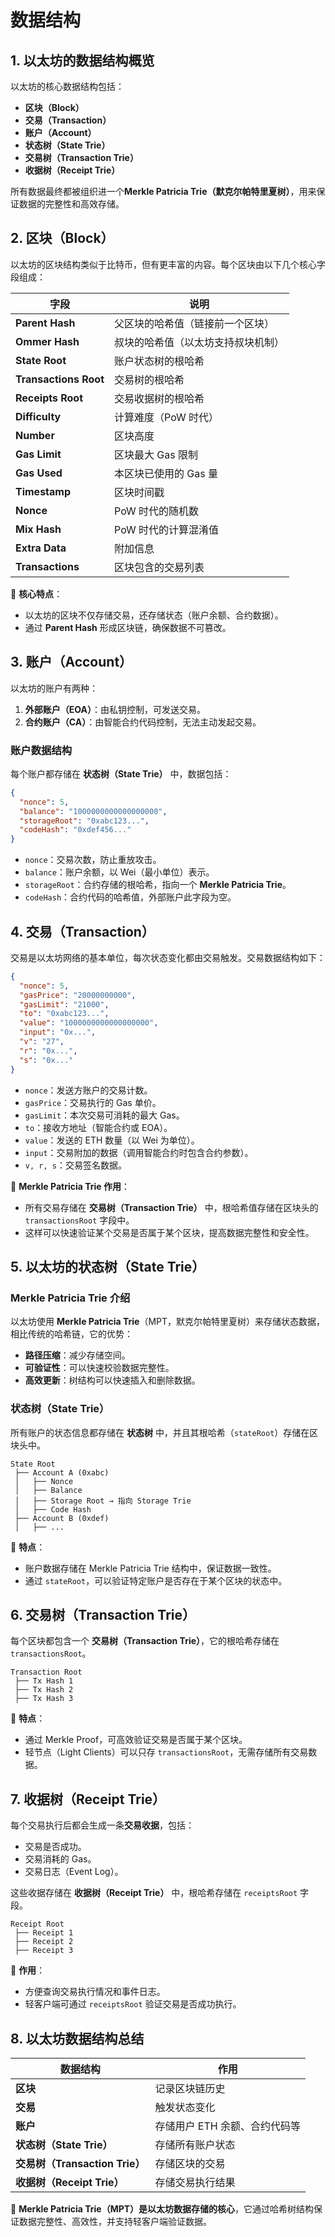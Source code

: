 # 数据结构

## **1. 以太坊的数据结构概览**
以太坊的核心数据结构包括：
- **区块（Block）**
- **交易（Transaction）**
- **账户（Account）**
- **状态树（State Trie）**
- **交易树（Transaction Trie）**
- **收据树（Receipt Trie）**

所有数据最终都被组织进一个**Merkle Patricia Trie（默克尔帕特里夏树）**，用来保证数据的完整性和高效存储。


## **2. 区块（Block）**
以太坊的区块结构类似于比特币，但有更丰富的内容。每个区块由以下几个核心字段组成：

| 字段 | 说明 |
|------|------|
| **Parent Hash** | 父区块的哈希值（链接前一个区块） |
| **Ommer Hash** | 叔块的哈希值（以太坊支持叔块机制） |
| **State Root** | 账户状态树的根哈希 |
| **Transactions Root** | 交易树的根哈希 |
| **Receipts Root** | 交易收据树的根哈希 |
| **Difficulty** | 计算难度（PoW 时代） |
| **Number** | 区块高度 |
| **Gas Limit** | 区块最大 Gas 限制 |
| **Gas Used** | 本区块已使用的 Gas 量 |
| **Timestamp** | 区块时间戳 |
| **Nonce** | PoW 时代的随机数 |
| **Mix Hash** | PoW 时代的计算混淆值 |
| **Extra Data** | 附加信息 |
| **Transactions** | 区块包含的交易列表 |

📌 **核心特点**：
- 以太坊的区块不仅存储交易，还存储状态（账户余额、合约数据）。
- 通过 **Parent Hash** 形成区块链，确保数据不可篡改。


## **3. 账户（Account）**
以太坊的账户有两种：
1. **外部账户（EOA）**：由私钥控制，可发送交易。
2. **合约账户（CA）**：由智能合约代码控制，无法主动发起交易。

### **账户数据结构**
每个账户都存储在 **状态树（State Trie）** 中，数据包括：
```json
{
  "nonce": 5, 
  "balance": "1000000000000000000", 
  "storageRoot": "0xabc123...", 
  "codeHash": "0xdef456..."
}
```
- `nonce`：交易次数，防止重放攻击。
- `balance`：账户余额，以 Wei（最小单位）表示。
- `storageRoot`：合约存储的根哈希，指向一个 **Merkle Patricia Trie**。
- `codeHash`：合约代码的哈希值，外部账户此字段为空。


## **4. 交易（Transaction）**
交易是以太坊网络的基本单位，每次状态变化都由交易触发。交易数据结构如下：
```json
{
  "nonce": 5,
  "gasPrice": "20000000000",
  "gasLimit": "21000",
  "to": "0xabc123...",
  "value": "1000000000000000000",
  "input": "0x...",
  "v": "27",
  "r": "0x...",
  "s": "0x..."
}
```
- `nonce`：发送方账户的交易计数。
- `gasPrice`：交易执行的 Gas 单价。
- `gasLimit`：本次交易可消耗的最大 Gas。
- `to`：接收方地址（智能合约或 EOA）。
- `value`：发送的 ETH 数量（以 Wei 为单位）。
- `input`：交易附加的数据（调用智能合约时包含合约参数）。
- `v, r, s`：交易签名数据。

📌 **Merkle Patricia Trie 作用**：
- 所有交易存储在 **交易树（Transaction Trie）** 中，根哈希值存储在区块头的 `transactionsRoot` 字段中。
- 这样可以快速验证某个交易是否属于某个区块，提高数据完整性和安全性。


## **5. 以太坊的状态树（State Trie）**
### **Merkle Patricia Trie 介绍**
以太坊使用 **Merkle Patricia Trie**（MPT，默克尔帕特里夏树）来存储状态数据，相比传统的哈希链，它的优势：
- **路径压缩**：减少存储空间。
- **可验证性**：可以快速校验数据完整性。
- **高效更新**：树结构可以快速插入和删除数据。

### **状态树（State Trie）**
所有账户的状态信息都存储在 **状态树** 中，并且其根哈希（`stateRoot`）存储在区块头中。
```
State Root
 ├── Account A (0xabc)
 │   ├── Nonce
 │   ├── Balance
 │   ├── Storage Root → 指向 Storage Trie
 │   ├── Code Hash
 ├── Account B (0xdef)
 │   ├── ...
```
📌 **特点**：
- 账户数据存储在 Merkle Patricia Trie 结构中，保证数据一致性。
- 通过 `stateRoot`，可以验证特定账户是否存在于某个区块的状态中。


## **6. 交易树（Transaction Trie）**
每个区块都包含一个 **交易树（Transaction Trie）**，它的根哈希存储在 `transactionsRoot`。
```
Transaction Root
 ├── Tx Hash 1
 ├── Tx Hash 2
 ├── Tx Hash 3
```
📌 **特点**：
- 通过 Merkle Proof，可高效验证交易是否属于某个区块。
- 轻节点（Light Clients）可以只存 `transactionsRoot`，无需存储所有交易数据。


## **7. 收据树（Receipt Trie）**
每个交易执行后都会生成一条**交易收据**，包括：
- 交易是否成功。
- 交易消耗的 Gas。
- 交易日志（Event Log）。

这些收据存储在 **收据树（Receipt Trie）** 中，根哈希存储在 `receiptsRoot` 字段。
```
Receipt Root
 ├── Receipt 1
 ├── Receipt 2
 ├── Receipt 3
```
📌 **作用**：
- 方便查询交易执行情况和事件日志。
- 轻客户端可通过 `receiptsRoot` 验证交易是否成功执行。


## **8. 以太坊数据结构总结**
| 数据结构 | 作用 |
|----------|------|
| **区块** | 记录区块链历史 |
| **交易** | 触发状态变化 |
| **账户** | 存储用户 ETH 余额、合约代码等 |
| **状态树（State Trie）** | 存储所有账户状态 |
| **交易树（Transaction Trie）** | 存储区块的交易 |
| **收据树（Receipt Trie）** | 存储交易执行结果 |

📌 **Merkle Patricia Trie（MPT）是以太坊数据存储的核心**，它通过哈希树结构保证数据完整性、高效性，并支持轻客户端验证数据。
